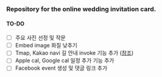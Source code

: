 ### Repository for the online wedding invitation card.

#### TO-DO
- [ ] 주요 사진 선정 및 작문
- [ ] Embed image 화질 낮추기
- [ ] Tmap, Kakao navi 길 안내 invoke 기능 추가 ([참조](https://community.openapi.sk.com/t/tmap/9170/2))
- [ ] Apple cal, Google cal 일정 추가 기능 추가
- [ ] Facebook event 생성 및 댓글 링크 추가
